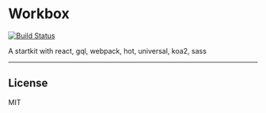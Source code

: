 # Workbox

[![Build Status](https://travis-ci.org/haharu/workbox.svg?branch=master)](https://travis-ci.org/haharu/workbox)

A startkit with react, gql, webpack, hot, universal, koa2, sass

---

License
----

MIT

